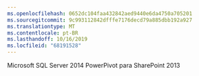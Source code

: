 ```yaml
---
ms.openlocfilehash: 0652dc104faa432842aed9440e6da4750a705201
ms.sourcegitcommit: 9c993112842dfffe7176decd79a885dbb192a927
ms.translationtype: MT
ms.contentlocale: pt-BR
ms.lasthandoff: 10/16/2019
ms.locfileid: "68191528"
---
```

Microsoft SQL Server 2014 PowerPivot para SharePoint 2013

